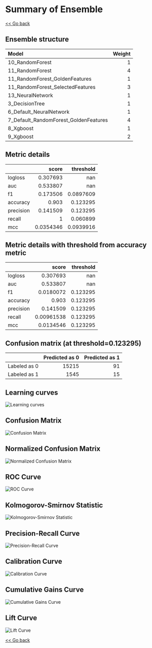 # Summary of Ensemble

[<< Go back](../README.md)


## Ensemble structure
| Model                                 |   Weight |
|:--------------------------------------|---------:|
| 10_RandomForest                       |        1 |
| 11_RandomForest                       |        4 |
| 11_RandomForest_GoldenFeatures        |        1 |
| 11_RandomForest_SelectedFeatures      |        3 |
| 13_NeuralNetwork                      |        1 |
| 3_DecisionTree                        |        1 |
| 6_Default_NeuralNetwork               |        1 |
| 7_Default_RandomForest_GoldenFeatures |        4 |
| 8_Xgboost                             |        1 |
| 9_Xgboost                             |        2 |

## Metric details
|           |     score |   threshold |
|:----------|----------:|------------:|
| logloss   | 0.307693  | nan         |
| auc       | 0.533807  | nan         |
| f1        | 0.173506  |   0.0897609 |
| accuracy  | 0.903     |   0.123295  |
| precision | 0.141509  |   0.123295  |
| recall    | 1         |   0.060899  |
| mcc       | 0.0354346 |   0.0939916 |


## Metric details with threshold from accuracy metric
|           |      score |   threshold |
|:----------|-----------:|------------:|
| logloss   | 0.307693   |  nan        |
| auc       | 0.533807   |  nan        |
| f1        | 0.0180072  |    0.123295 |
| accuracy  | 0.903      |    0.123295 |
| precision | 0.141509   |    0.123295 |
| recall    | 0.00961538 |    0.123295 |
| mcc       | 0.0134546  |    0.123295 |


## Confusion matrix (at threshold=0.123295)
|              |   Predicted as 0 |   Predicted as 1 |
|:-------------|-----------------:|-----------------:|
| Labeled as 0 |            15215 |               91 |
| Labeled as 1 |             1545 |               15 |

## Learning curves
![Learning curves](learning_curves.png)
## Confusion Matrix

![Confusion Matrix](confusion_matrix.png)


## Normalized Confusion Matrix

![Normalized Confusion Matrix](confusion_matrix_normalized.png)


## ROC Curve

![ROC Curve](roc_curve.png)


## Kolmogorov-Smirnov Statistic

![Kolmogorov-Smirnov Statistic](ks_statistic.png)


## Precision-Recall Curve

![Precision-Recall Curve](precision_recall_curve.png)


## Calibration Curve

![Calibration Curve](calibration_curve_curve.png)


## Cumulative Gains Curve

![Cumulative Gains Curve](cumulative_gains_curve.png)


## Lift Curve

![Lift Curve](lift_curve.png)



[<< Go back](../README.md)
